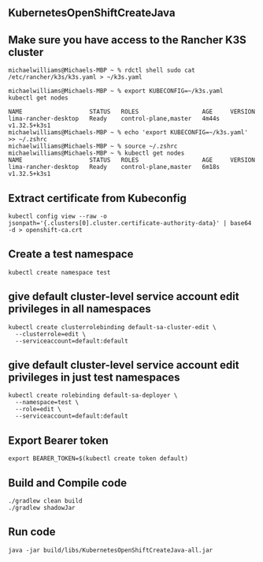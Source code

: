## KubernetesOpenShiftCreateJava

## Make sure you have access to the Rancher K3S cluster
```
michaelwilliams@Michaels-MBP ~ % rdctl shell sudo cat /etc/rancher/k3s/k3s.yaml > ~/k3s.yaml

michaelwilliams@Michaels-MBP ~ % export KUBECONFIG=~/k3s.yaml                               
kubectl get nodes

NAME                   STATUS   ROLES                  AGE     VERSION
lima-rancher-desktop   Ready    control-plane,master   4m44s   v1.32.5+k3s1
michaelwilliams@Michaels-MBP ~ % echo 'export KUBECONFIG=~/k3s.yaml' >> ~/.zshrc
michaelwilliams@Michaels-MBP ~ % source ~/.zshrc
michaelwilliams@Michaels-MBP ~ % kubectl get nodes
NAME                   STATUS   ROLES                  AGE     VERSION
lima-rancher-desktop   Ready    control-plane,master   6m18s   v1.32.5+k3s1
```
## Extract certificate from Kubeconfig
```
kubectl config view --raw -o jsonpath='{.clusters[0].cluster.certificate-authority-data}' | base64 -d > openshift-ca.crt
```
## Create a test namespace
```
kubectl create namespace test
```
## give default cluster-level service account edit privileges in all namespaces
```
kubectl create clusterrolebinding default-sa-cluster-edit \
  --clusterrole=edit \
  --serviceaccount=default:default
```
## give default cluster-level service account edit privileges in just test namespaces
```
kubectl create rolebinding default-sa-deployer \
  --namespace=test \
  --role=edit \
  --serviceaccount=default:default
```
## Export Bearer token
```
export BEARER_TOKEN=$(kubectl create token default)
```
## Build and Compile code
```
./gradlew clean build
./gradlew shadowJar
```
## Run code
```
java -jar build/libs/KubernetesOpenShiftCreateJava-all.jar
```
